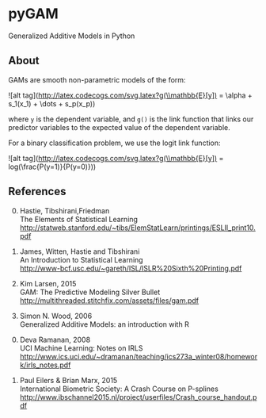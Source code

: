 # pyGAM
Generalized Additive Models in Python

## About
GAMs are smooth non-parametric models of the form:

![alt tag](http://latex.codecogs.com/svg.latex?g(\\mathbb{E}[y]) = \\alpha + s_1(x_1) + \\dots + s_p(x_p))

where `y` is the dependent variable, and `g()` is the link function that links our predictor variables to the expected value of the dependent variable.

For a binary classification problem, we use the logit link function:

![alt tag](http://latex.codecogs.com/svg.latex?g(\\mathbb{E}[y]) = log(\\frac{P(y=1)}{P(y=0)}))

## References
0. Hastie, Tibshirani,Friedman  
The Elements of Statistical Learning  
http://statweb.stanford.edu/~tibs/ElemStatLearn/printings/ESLII_print10.pdf  

0. James, Witten, Hastie and Tibshirani  
An Introduction to Statistical Learning  
http://www-bcf.usc.edu/~gareth/ISL/ISLR%20Sixth%20Printing.pdf  

0. Kim Larsen, 2015  
GAM: The Predictive Modeling Silver Bullet  
http://multithreaded.stitchfix.com/assets/files/gam.pdf  

0. Simon N. Wood, 2006  
Generalized Additive Models: an introduction with R  
<!---
http://reseau-mexico.fr/sites/reseau-mexico.fr/files/igam.pdf
--->

0. Deva Ramanan, 2008  
UCI Machine Learning: Notes on IRLS  
http://www.ics.uci.edu/~dramanan/teaching/ics273a_winter08/homework/irls_notes.pdf  

0. Paul Eilers & Brian Marx, 2015  
International Biometric Society: A Crash Course on P-splines  
http://www.ibschannel2015.nl/project/userfiles/Crash_course_handout.pdf
